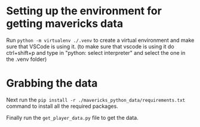 # Setting up the environment for getting mavericks data
Run `python -m virtualenv ./.venv` to create a virtual environment and make sure that VSCode is using it.
(to make sure that vscode is using it do ctrl+shift+p and type in "python: select interpreter" and select the one in the .venv folder)

# Grabbing the data
Next run the `pip install -r ./mavericks_python_data/requirements.txt` command to install all the required packages.

Finally run the `get_player_data.py` file to get the data.